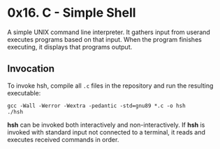 # 0x16. C - Simple Shell
A simple UNIX command line interpreter. It gathers input from userand executes programs based on that input. When the program finishes executing, it displays that programs output.

## Invocation
To invoke hsh, compile all `.c` files in the repository and run the resulting executable:
```
gcc -Wall -Werror -Wextra -pedantic -std=gnu89 *.c -o hsh
./hsh
```
**hsh** can be invoked both interactively and non-interactively. If **hsh** is invoked with standard input not connected to a terminal, it reads and executes received commands in order.